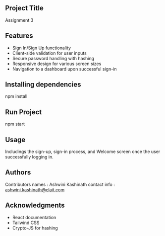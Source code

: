 ## Project Title ##
Assignment 3

## Features ##

- Sign In/Sign Up functionality
- Client-side validation for user inputs
- Secure password handling with hashing
- Responsive design for various screen sizes
- Navigation to a dashboard upon successful sign-in


## Installing dependencies ##
npm install

## Run Project ##
npm start

## Usage ##
Includings the sign-up, sign-in process, and Welcome screen once the user successfully logging in.


## Authors ##
Contributors names : Ashwini Kashinath 
contact info : ashwini.kashinath@elait.com



## Acknowledgments ##
- React documentation
- Tailwind CSS
- Crypto-JS for hashing